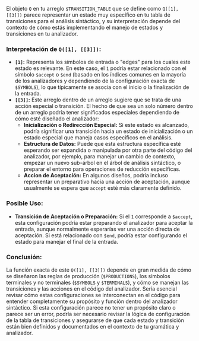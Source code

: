 El objeto `Q` en tu arreglo `$TRANSITION_TABLE` que se define como `Q([1], [[3]])` parece representar un estado muy específico en tu tabla de transiciones para el análisis sintáctico, y su interpretación depende del contexto de cómo estás implementando el manejo de estados y transiciones en tu analizador.

### Interpretación de `Q([1], [[3]])`:

- **`[1]`:** Representa los símbolos de entrada o "edges" para los cuales este estado es relevante. En este caso, el `1` podría estar relacionado con el símbolo `$accept` o `$end` (basado en los índices comunes en la mayoría de los analizadores y dependiendo de la configuración exacta de `$SYMBOLS`), lo que típicamente se asocia con el inicio o la finalización de la entrada.
- **`[[3]]`:** Este arreglo dentro de un arreglo sugiere que se trata de una acción especial o transición. El hecho de que sea un solo número dentro de un arreglo podría tener significados especiales dependiendo de cómo esté diseñado el analizador:
    - **Inicialización o Redirección Especial:** Si este estado es alcanzado, podría significar una transición hacia un estado de inicialización o un estado especial que maneja casos específicos en el análisis.
    - **Estructura de Datos:** Puede que esta estructura específica esté esperando ser expandida o manipulada por otra parte del código del analizador, por ejemplo, para manejar un cambio de contexto, empezar un nuevo sub-árbol en el árbol de análisis sintáctico, o preparar el entorno para operaciones de reducción específicas.
    - **Accion de Aceptación:** En algunos diseños, podría incluso representar un preparativo hacia una acción de aceptación, aunque usualmente se espera que `accept` esté más claramente definido.

### Posible Uso:

- **Transición de Aceptación o Preparación:** Si el `1` corresponde a `$accept`, esta configuración podría estar preparando el analizador para aceptar la entrada, aunque normalmente esperarías ver una acción directa de aceptación. Si está relacionado con `$end`, podría estar configurando el estado para manejar el final de la entrada.

### Conclusión:

La función exacta de este `Q([1], [[3]])` depende en gran medida de cómo se diseñaron las reglas de producción (`$PRODUCTIONS`), los símbolos terminales y no terminales (`$SYMBOLS` y `$TERMINALS`), y cómo se manejan las transiciones y las acciones en el código del analizador. Sería esencial revisar cómo estas configuraciones se interconectan en el código para entender completamente su propósito y función dentro del analizador sintáctico. Si esta configuración parece no tener un propósito claro o parece ser un error, podría ser necesario revisar la lógica de configuración de la tabla de transiciones y asegurarse de que cada estado y transición están bien definidos y documentados en el contexto de tu gramática y analizador.